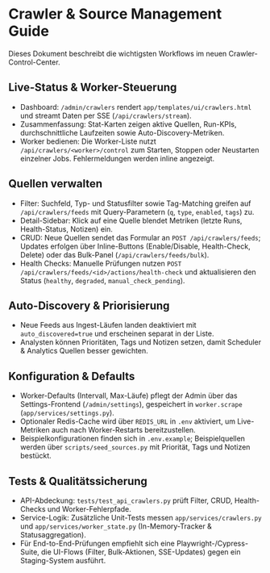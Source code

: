 ﻿# Crawler & Source Management Guide

Dieses Dokument beschreibt die wichtigsten Workflows im neuen Crawler-Control-Center.

## Live-Status & Worker-Steuerung
- Dashboard: `/admin/crawlers` rendert `app/templates/ui/crawlers.html` und streamt Daten per SSE (`/api/crawlers/stream`).
- Zusammenfassung: Stat-Karten zeigen aktive Quellen, Run-KPIs, durchschnittliche Laufzeiten sowie Auto-Discovery-Metriken.
- Worker bedienen: Die Worker-Liste nutzt `/api/crawlers/<worker>/control` zum Starten, Stoppen oder Neustarten einzelner Jobs. Fehlermeldungen werden inline angezeigt.

## Quellen verwalten
- Filter: Suchfeld, Typ- und Statusfilter sowie Tag-Matching greifen auf `/api/crawlers/feeds` mit Query-Parametern (`q`, `type`, `enabled`, `tags`) zu.
- Detail-Sidebar: Klick auf eine Quelle blendet Metriken (letzte Runs, Health-Status, Notizen) ein.
- CRUD: Neue Quellen sendet das Formular an `POST /api/crawlers/feeds`; Updates erfolgen über Inline-Buttons (Enable/Disable, Health-Check, Delete) oder das Bulk-Panel (`/api/crawlers/feeds/bulk`).
- Health Checks: Manuelle Prüfungen nutzen `POST /api/crawlers/feeds/<id>/actions/health-check` und aktualisieren den Status (`healthy`, `degraded`, `manual_check_pending`).

## Auto-Discovery & Priorisierung
- Neue Feeds aus Ingest-Läufen landen deaktiviert mit `auto_discovered=true` und erscheinen separat in der Liste.
- Analysten können Prioritäten, Tags und Notizen setzen, damit Scheduler & Analytics Quellen besser gewichten.

## Konfiguration & Defaults
- Worker-Defaults (Intervall, Max-Läufe) pflegt der Admin über das Settings-Frontend (`/admin/settings`), gespeichert in `worker.scrape` (`app/services/settings.py`).
- Optionaler Redis-Cache wird über `REDIS_URL` in `.env` aktiviert, um Live-Metriken auch nach Worker-Restarts bereitzustellen.
- Beispielkonfigurationen finden sich in `.env.example`; Beispielquellen werden über `scripts/seed_sources.py` mit Priorität, Tags und Notizen bestückt.

## Tests & Qualitätssicherung
- API-Abdeckung: `tests/test_api_crawlers.py` prüft Filter, CRUD, Health-Checks und Worker-Fehlerpfade.
- Service-Logik: Zusätzliche Unit-Tests messen `app/services/crawlers.py` und `app/services/worker_state.py` (In-Memory-Tracker & Statusaggregation).
- Für End-to-End-Prüfungen empfiehlt sich eine Playwright-/Cypress-Suite, die UI-Flows (Filter, Bulk-Aktionen, SSE-Updates) gegen ein Staging-System ausführt.
